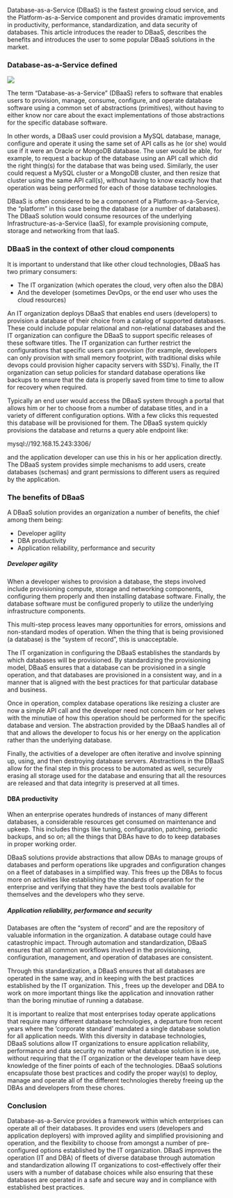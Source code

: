 Database-as-a-Service (DBaaS) is the fastest growing cloud service, and the Platform-as-a-Service component and provides dramatic improvements in productivity, performance, standardization, and data security of databases. This article introduces the reader to DBaaS, describes the benefits and introduces the user to some popular DBaaS solutions in the market.

### Database-as-a-Service defined

<img src="https://www.stratoscale.com/wp-content/uploads/What_is_DBaaS.png">

The term “Database-as-a-Service” (DBaaS) refers to software that enables users to provision, manage, consume, configure, and operate database software using a common set of abstractions (primitives), without having to either know nor care about the exact implementations of those abstractions for the specific database software.

In other words, a DBaaS user could provision a MySQL database, manage, configure and operate it using the same set of API calls as he (or she) would use if it were an Oracle or MongoDB database. The user would be able, for example, to request a backup of the database using an API call which did the right thing(s) for the database that was being used. Similarly, the user could request a MySQL cluster or a MongoDB cluster, and then resize that cluster using the same API call(s), without having to know exactly how that operation was being performed for each of those database technologies.

DBaaS is often considered to be a component of a Platform-as-a-Service, the “platform” in this case being the database (or a number of databases). The DBaaS solution would consume resources of the underlying Infrastructure-as-a-Service (IaaS), for example provisioning compute, storage and networking from that IaaS.

### DBaaS in the context of other cloud components

It is important to understand that like other cloud technologies, DBaaS has two primary consumers:

* The IT organization (which operates the cloud, very often also the DBA)
* And the developer (sometimes DevOps, or the end user who uses the cloud resources)

An IT organization deploys DBaaS that enables end users (developers) to provision a database of their choice from a catalog of supported databases. These could include popular relational and non-relational databases and the IT organization can configure the DBaaS to support specific releases of these software titles. The IT organization can further restrict the configurations that specific users can provision (for example, developers can only provision with small memory footprint, with traditional disks while devops could provision higher capacity servers with SSD’s). Finally, the IT organization can setup policies for standard database operations like backups to ensure that the data is properly saved from time to time to allow for recovery when required.

Typically an end user would access the DBaaS system through a portal that allows him or her to choose from a number of database titles, and in a variety of different configuration options.   With a few clicks this requested this database will be provisioned for them. The DBaaS system quickly provisions the database and returns a query able endpoint like:

mysql://192.168.15.243:3306/

and the application developer can use this in his or her application directly. The DBaaS system provides simple mechanisms to add users, create databases (schemas) and grant permissions to different users as required by the application.

### The benefits of DBaaS

A DBaaS solution provides an organization a number of benefits, the chief among them being:

* Developer agility
* DBA productivity
* Application reliability, performance and security

##### Developer agility

When a developer wishes to provision a database, the steps involved include provisioning compute, storage and networking components, configuring them properly and then installing database software. Finally, the database software must be configured properly to utilize the underlying infrastructure components.

This multi-step process leaves many opportunities for errors, omissions and non-standard modes of operation. When the thing that is being provisioned (a database) is the “system of record”, this is unacceptable.

The IT organization in configuring the DBaaS establishes the standards by which databases will be provisioned. By standardizing the provisioning model, DBaaS ensures that a database can be provisioned in a single operation, and that databases are provisioned in a consistent way, and in a manner that is aligned with the best practices for that particular database and business.

Once in operation, complex database operations like resizing a cluster are now a simple API call and the developer need not concern him or her selves with the minutiae of how this operation should be performed for the specific database and version. The abstraction provided by the DBaaS handles all of that and allows the developer to focus his or her  energy on the application rather than the underlying database.

Finally, the activities of a developer are often iterative and involve spinning up, using, and then destroying database servers. Abstractions in the DBaaS allow for the final step in this process to be automated as well, securely erasing all storage used for the database and ensuring that all the resources are released and that data integrity is preserved at all times.

#### DBA productivity

When an enterprise operates hundreds of instances of many different databases, a considerable  resources get consumed on maintenance and upkeep. This includes things like tuning, configuration, patching, periodic backups, and so on; all the things that DBAs have to do to keep databases in proper working order.

DBaaS solutions provide abstractions that allow DBAs to manage groups of databases and perform operations like upgrades and configuration changes on a fleet of databases in a simplified way. This frees up the DBAs to focus more on activities like establishing the standards of operation for the enterprise and verifying that they have the best tools available for themselves and the developers who they serve.

##### Application reliability, performance and security

Databases are often the “system of record” and are the repository of valuable information in the organization. A database outage could have catastrophic impact. Through automation and standardization, DBaaS ensures that all common workflows involved in the provisioning, configuration, management, and operation of databases are consistent.

Through this standardization, a DBaaS ensures that all databases are operated in the same way, and in keeping with the best practices established by the IT organization.  This , frees up the developer and DBA to work on more important things like the application and  innovation rather than the boring minutiae of running a database.

It is important to realize that most enterprises today operate applications that require many different database technologies, a departure from recent years where the ‘corporate standard’ mandated a single database solution for all application needs. With this diversity in database technologies, DBaaS solutions allow IT organizations to ensure application reliability, performance and data security no matter what database solution is in use, without requiring that the IT organization or the developer team have deep knowledge of the finer points of each of the technologies. DBaaS solutions encapsulate those best practices and codify the proper way(s) to deploy, manage and operate all of the different technologies thereby freeing up the DBAs and developers from these chores.

### Conclusion

Database-as-a-Service provides a framework within which enterprises can operate all of their databases. It provides end users (developers and application deployers) with improved agility and simplified provisioning and operation, and the flexibility to choose from amongst a number of pre-configured options established by the IT organization. DBaaS improves the operation (IT and DBA) of fleets of diverse database through automation and standardization allowing IT organizations to cost-effectively offer their users with a number of database choices while also ensuring that these databases are operated in a safe and secure way and in compliance with established best practices.
